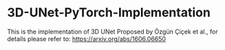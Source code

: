 # 3D-UNet-PyTorch-Implementation
This is the implementation of 3D UNet Proposed by Özgün Çiçek et al., for details please refer to: https://arxiv.org/abs/1606.06650
